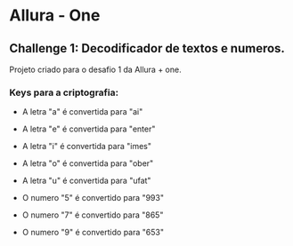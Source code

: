 # Allura - One 
## Challenge 1: Decodificador de textos e numeros.

Projeto criado para o desafio 1 da Allura + one.

### **Keys** para a criptografia:

- A letra "a" é convertida para "ai"
- A letra "e" é convertida para "enter"
- A letra "i" é convertida para "imes"
- A letra "o" é convertida para "ober"
- A letra "u" é convertida para "ufat"

- O numero "5" é convertido para "993"
- O numero "7" é convertido para "865"
- O numero "9" é convertido para "653"
